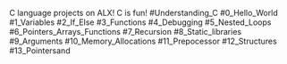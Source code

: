 
C language projects on ALX!
C is fun!
#Understanding_C 
#0_Hello_World 
#1_Variables 
#2_If_Else 
#3_Functions 
#4_Debugging 
#5_Nested_Loops 
#6_Pointers_Arrays_Functions 
#7_Recursion 
#8_Static_libraries 
#9_Arguments 
#10_Memory_Allocations 
#11_Prepocessor 
#12_Structures 
#13_Pointersand 






















































